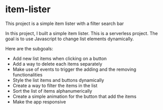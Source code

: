 # item-lister
This project is a simple item lister with a filter search bar

In this project, I built a simple item lister.
This is a serverless project.
The goal is to use Javascript to change list elements dynamically.

Here are the subgoals:
* Add new list items when clicking on a button
* Add a way to delete each items separately
* Make use of events to trigger the adding and the removing functionalities
* Style the list items and buttons dynamically
* Create a way to filter the items in the list
* Sort the list of items alphanumerically
* Create a simple animation for the button that add the items
* Make the app responsive
